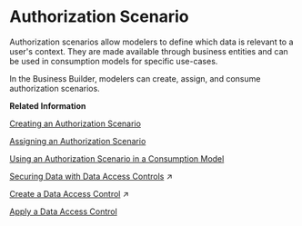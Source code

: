 <!-- loio46d8c42e1b1f421c9735a7cbc6fdba60 -->

# Authorization Scenario

Authorization scenarios allow modelers to define which data is relevant to a user's context. They are made available through business entities and can be used in consumption models for specific use-cases.

In the Business Builder, modelers can create, assign, and consume authorization scenarios.

**Related Information**  


[Creating an Authorization Scenario](creating-an-authorization-scenario-167c05c.md "Authorization scenarios help you control data access for business entities leveraging data access controls.")

[Assigning an Authorization Scenario](assigning-an-authorization-scenario-2e62354.md "Once you've created an authorization scenario, you can assign it to a business entity to tailor data access to different business contexts.")

[Using an Authorization Scenario in a Consumption Model](using-an-authorization-scenario-in-a-consumption-model-54839e8.md "Choose from your business entities which authorization scenarios to use in a consumption model.")

[Securing Data with Data Access Controls](https://help.sap.com/viewer/be5967d099974c69b77f4549425ca4c0/cloud/en-US/a032e51c730147c7a1fcac125b4cfe14.html "Data access controls allow you to apply row-level security to your objects. When a data access control is applied to a data layer view or a business layer object, any user viewing its data will see only the rows for which they are authorized, based on the specified criteria.") :arrow_upper_right:

[Create a Data Access Control](https://help.sap.com/viewer/be5967d099974c69b77f4549425ca4c0/cloud/en-US/5246328ec59045cb9c2aa693daee2557.html "Space administrators can create data access controls to define criteria on which data can be displayed to users.") :arrow_upper_right:

[Apply a Data Access Control](../Acquiring-and-Preparing-Data-in-the-Data-Builder/apply-a-data-access-control-8f79fc8.md "You can apply one or more data access controls to a view to control the data that users will see based on the specified criteria.")

